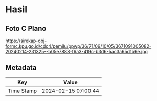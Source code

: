 # Hasil

## Foto C Plano

https://sirekap-obj-formc.kpu.go.id/cdc4/pemilu/ppwp/36/71/09/10/05/3671091005082-20240214-231325--b05e7888-f6a3-419c-b3d6-5ac3a65d1b6e.jpg


## Metadata

| Key        | Value               |
| ---------- | ------------------- |
| Time Stamp | 2024-02-15 07:00:44 |



